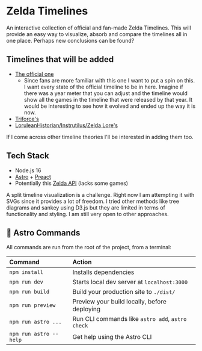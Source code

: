 # Zelda Timelines

An interactive collection of official and fan-made Zelda Timelines. This will provide an easy way to visualize, absorb and compare the timelines all in one place. Perhaps new conclusions can be found?

## Timelines that will be added
- [The official one](https://www.zelda.com/about/)
    - Since fans are more familiar with this one I want to put a spin on this. I want every state of the official timeline to be in here. Imagine if there was a year meter that you can adjust and the timeline would show all the games in the timeline that were released by that year. It would be interesting to see how it evolved and ended up the way it is now.
- [Triforce's](https://youtu.be/HPnvAt9bvAs)
- [LoruleanHistorian/Instrutilus/Zelda Lore's](https://www.youtube.com/watch?v=7GAqIqYzqGQ)

If I come across other timeline theories I'll be interested in adding them too.

## Tech Stack
- Node.js 16
- [Astro](https://astro.build/) + [Preact](https://preactjs.com/)
- Potentially this [Zelda API](https://github.com/deliton/zelda-api) (lacks some games)

A split timeline visualization is a challenge. Right now I am attempting it with SVGs since it provides a lot of freedom. I tried other methods like tree diagrams and sankey using D3.js but they are limited in terms of functionality and styling. I am still very open to other approaches.

## 🧞 Astro Commands

All commands are run from the root of the project, from a terminal:

| Command                | Action                                           |
| :--------------------- | :----------------------------------------------- |
| `npm install`          | Installs dependencies                            |
| `npm run dev`          | Starts local dev server at `localhost:3000`      |
| `npm run build`        | Build your production site to `./dist/`          |
| `npm run preview`      | Preview your build locally, before deploying     |
| `npm run astro ...`    | Run CLI commands like `astro add`, `astro check` |
| `npm run astro --help` | Get help using the Astro CLI                     |

